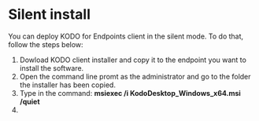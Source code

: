 # Silent install

You can deploy KODO for Endpoints client in the silent mode. To do that, follow the steps below:

1. Dowload KODO client installer and copy it to the endpoint you want to install the software.
2. Open the command line promt as the administrator and go to the folder the installer has been copied. 
3. Type in the command: **msiexec /i KodoDesktop\_Windows\_x64.msi /quiet**
4. 
